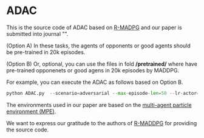 # ADAC
This is the source code of ADAC based on [R-MADPG](https://proceedings.neurips.cc/paper_files/paper/2020/hash/774412967f19ea61d448977ad9749078-Abstract.html) and our paper is submitted into journal "".

(Option A) In these tasks, the agents of opponents or good agents should be pre-trained in 20k episodes. 

(Option B) Or, optional, you can use the files in fold **/pretrained/** where have pre-trained opponenets or good agens in 20k episodes by MADDPG.

For example, you can execute the ADAC as follows based on Option B.

```python
python ADAC.py  --scenario=adversarial --max-episode-len=50 --lr-actor=0.001 --lr-critic=0.001 --adv-policy=adac  --good-policy=maddpg --resume=/pretrained/ADAC/Adversarial_resume8V8/ --n-food=6 --n-good=8 --n-adv=8 --exp-run-num=0
```

The environments used in our paper are based on the [multi-agent particle environment (MPE)](https://github.com/openai/multiagent-particle-envs).

We want to express our gratitude to the authors of [R-MADDPG](https://proceedings.neurips.cc/paper_files/paper/2020/hash/774412967f19ea61d448977ad9749078-Abstract.html) for providing the source code.
